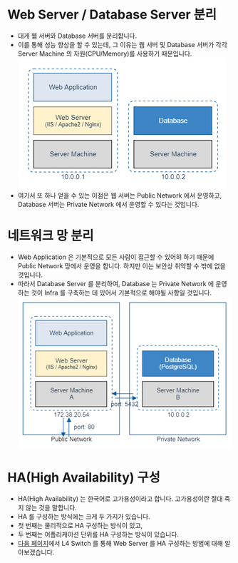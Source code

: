 # Web Server / Database Server 분리

* 대게 웹 서버와 Database 서버를 분리합니다.
* 이를 통해 성능 향상을 할 수 있는데, 그 이유는 웹 서버 및 Database 서버가 각각 Server Machine 의 자원(CPU/Memory)를 사용하기 때문입니다.
  ![db_web_sep](img/2_db_web_sep.png)
* 여기서 또 하나 얻을 수 있는 이점은 웹 서버는 Public Network 에서 운영하고, Database 서버는 Private Network 에서 운영할 수 있다는 것입니다.

# 네트워크 망 분리

* Web Application 은 기본적으로 모든 사람이 접근할 수 있어햐 하기 때문에 Public Network 망에서 운영을 합니다. 하지만 이는 보안상 취약할 수 밖에 없을 것입니다.
* 따라서 Database Server 를 분리하여, Database 는 Private Network 에 운영하는 것이 Infra 를 구축하는 데 있어서 기본적으로 해야될 사항일 것입니다.
  ![network_sep](img/3_network_sep.png)

# HA(High Availability) 구성

* HA(High Availability) 는 한국어로 고가용성이라고 합니다. 고가용성이란 절대 죽지 않는 것을 말합니다.
* HA 를 구성하는 방식에는 크게 두 가지가 있습니다.
* 첫 번째는 물리적으로 HA 구성하는 방식이 있고,
* 두 번째는 어플리케이션 단위를 HA 구성하는 방식이 있습니다.
* [다음 페이지](웹&#32;서버&#32;이중화&#32;구성&#32;-&#32;L4&#32;switch.md)에서 L4 Switch 를 통해 Web Server 를 HA 구성하는 방법에 대해 알아보겠습니다.